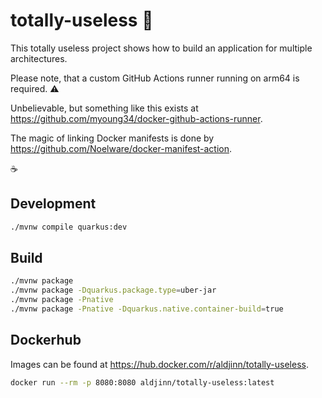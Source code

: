 # totally-useless 🤪

This totally useless project shows how to build an application for multiple architectures. 

Please note, that a custom GitHub Actions runner running on arm64 is required. ⚠️ 

Unbelievable, but something like this exists at https://github.com/myoung34/docker-github-actions-runner.

The magic of linking Docker manifests is done by https://github.com/Noelware/docker-manifest-action.

☕

## Development

```bash
./mvnw compile quarkus:dev
```

## Build

```bash
./mvnw package
./mvnw package -Dquarkus.package.type=uber-jar
./mvnw package -Pnative
./mvnw package -Pnative -Dquarkus.native.container-build=true
```

## Dockerhub

Images can be found at https://hub.docker.com/r/aldjinn/totally-useless.

```bash
docker run --rm -p 8080:8080 aldjinn/totally-useless:latest
```
